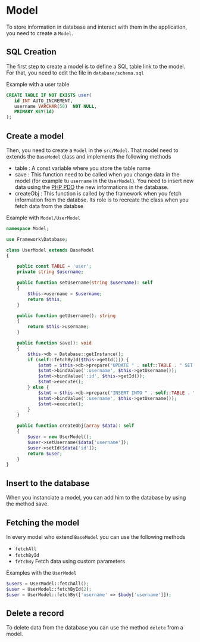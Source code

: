 # Model

To store information in database and interact with them in the application, you need to create a `Model`.

## SQL Creation

The first step to create a model is to define a SQL table link to the model. For that, you need to edit the file in `database/schema.sql`

Example with a user table

```sql
CREATE TABLE IF NOT EXISTS user(
   id INT AUTO_INCREMENT,
   username VARCHAR(50)  NOT NULL,
   PRIMARY KEY(id)
);
```

## Create a model

Then, you need to create a `Model` in the `src/Model`. That model need to extends the `BaseModel` class and implements the following methods

- table : A const variable where you store the table name
- save : This function need to be called when you change data in the model (for example tu `username` in the `UserModel`). You need to insert new data using the [PHP PDO](https://www.php.net/manual/fr/book.pdo.php) the new informations in the database.
- createObj : This function is called by the framework when you fetch information from the databse. Its role is to recreate the class when you fetch data from the databse

Example with `Model/UserModel`

```php
namespace Model;

use Framework\Database;

class UserModel extends BaseModel
{

    public const TABLE = 'user';
    private string $username;

    public function setUsername(string $username): self
    {
        $this->username = $username;
        return $this;
    }

    public function getUsername(): string
    {
        return $this->username;
    }

    public function save(): void
    {
        $this->db = Database::getInstance();
        if (self::fetchById($this->getId())) {
            $stmt = $this->db->prepare("UPDATE " . self::TABLE . " SET username = :username WHERE id = :id");
            $stmt->bindValue(':username', $this->getUsername());
            $stmt->bindValue(':id', $this->getId());
            $stmt->execute();
        } else {
            $stmt = $this->db->prepare("INSERT INTO " . self::TABLE . " (username) VALUES (:username)");
            $stmt->bindValue(':username', $this->getUsername());
            $stmt->execute();
        }
    }

    public function createObj(array $data): self
    {
        $user = new UserModel();
        $user->setUsername($data['username']);
        $user->setId($data['id']);
        return $user;
    }
}
```

## Insert to the database

When you instanciate a model, you can add him to the database by using the method save.

## Fetching the model

In every model who extend `BaseModel` you can use the following methods

- `fetchAll`
- `fetchById`
- `fetchBy` Fetch data using custom parameters

Examples with the `UserModel`

```php
$users = UserModel::fetchAll();
$user = UserModel::fetchById(2);
$user = UserModel::fetchBy(['username' => $body['username']]);
```

## Delete a record

To delete data from the database you can use the method `delete` from a model.
